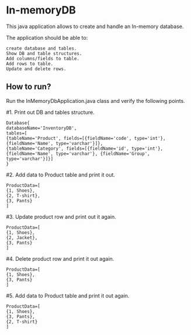 # In-memoryDB
This java application allows to create and handle an In-memory database.

  The application should be able to:
  
    create database and tables.
    Show DB and table structures.
    Add columns/fields to table.
    Add rows to table.
    Update and delete rows.
  

## How to run?
  Run the InMemoryDbApplication.java class and verify the following points.

#1. Print out DB and tables structure.

    Database{
    databaseName='InventoryDB',
    tables=[
    {tableName='Product', fields=[{fieldName='code', type='int'}, {fieldName='Name', type='varchar'}]}, 
    {tableName='Category', fields=[{fieldName='id', type='int'}, {fieldName='Name', type='varchar'}, {fieldName='Group', type='varchar'}]}]
    }

#2. Add data to Product table and print it out.

    ProductData=[
    {1, Shoes},
    {2, T-shirt},
    {3, Pants}
    ]

#3. Update product row and print out it again.

    ProductData=[
    {1, Shoes},
    {2, Jacket},
    {3, Pants}
    ]

#4. Delete product row and print it out again.

    ProductData=[
    {1, Shoes},
    {3, Pants}
    ]

#5. Add data to Product table and print it out again.

    ProductData=[
    {1, Shoes},
    {3, Pants},
    {2, T-shirt}
    ]
